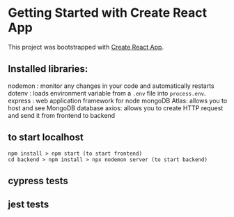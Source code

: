 # Getting Started with Create React App

This project was bootstrapped with [Create React App](https://github.com/facebook/create-react-app).

## Installed libraries:

nodemon : monitor any changes in your code and automatically restarts
dotenv : loads environment variable from a `.env` file into `process.env`.
express : web application framework for node
mongoDB Atlas: allows you to host and see MongoDB database
axios: allows you to create HTTP request and send it from frontend to backend

## to start localhost

```
npm install > npm start (to start frontend)
cd backend > npm install > npx nodemon server (to start backend)

```

## cypress tests

## jest tests
